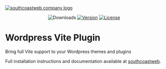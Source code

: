 <a href="https://southcoastweb.co.uk" target="_blank" alt="Link to southcoastweb's website">
    <picture>
      <source media="(prefers-color-scheme: dark)" srcset="https://southcoastweb.co.uk/app/logo-dark.svg">
      <source media="(prefers-color-scheme: light)" srcset="https://southcoastweb.co.uk/app/logo.svg">
      <img alt="southcoastweb company logo" src="https://southcoastweb.co.uk/app/logo.svg">
    </picture>
</a>

<p align="center">
  <img src="https://img.shields.io/npm/dm/wordpress-vite-plugin.svg" alt="Downloads"></a>
  <a href="https://www.npmjs.com/package/wordpress-vite-plugin"><img src="https://img.shields.io/npm/v/wordpress-vite-plugin.svg" alt="Version"></a>
  <a href="https://github.com/craigrileyuk/wordpress-vite-plugin/blob/main/LICENSE"><img src="https://img.shields.io/npm/l/wordpress-vite-plugin.svg" alt="License"></a>
</p>

# Wordpress Vite Plugin

Bring full Vite support to your Wordpress themes and plugins

Full installation instructions and documentation available at [southcoastweb](https://southcoastweb.co.uk/open-source-software/wp-vite/).
